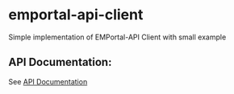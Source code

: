 # emportal-api-client

Simple implementation of EMPortal-API Client with small example

## API Documentation:

See [API Documentation](https://emportal.ru/vozmozhnosti_dlya_klinik/api/documentation.html)